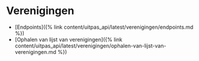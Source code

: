 ---
---

# Verenigingen

- [Endpoints]({% link content/uitpas_api/latest/verenigingen/endpoints.md %})
- [Ophalen van lijst van verenigingen]({% link content/uitpas_api/latest/verenigingen/ophalen-van-lijst-van-verenigingen.md %})
